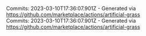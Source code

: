 Commits: 2023-03-10T17:36:07.901Z - Generated via https://github.com/marketplace/actions/artificial-grass
<br>
Commits: 2023-03-10T17:36:07.901Z - Generated via https://github.com/marketplace/actions/artificial-grass
<br>
